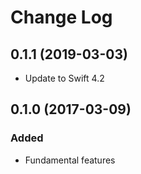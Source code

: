 # Change Log

## 0.1.1 (2019-03-03)
* Update to Swift 4.2

## 0.1.0 (2017-03-09)

### Added
* Fundamental features

